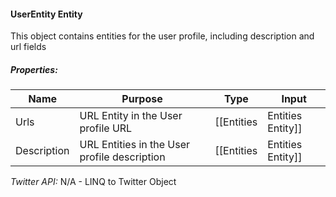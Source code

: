 #### UserEntity Entity

This object contains entities for the user profile, including description and url fields

##### Properties:

| Name | Purpose | Type | Input |
|------|---------|------|-------|
| Urls | URL Entity in the User profile URL | [[Entities|Entities Entity]] | no |
| Description | URL Entities in the User profile description | [[Entities|Entities Entity]] | no |

*Twitter API:* N/A - LINQ to Twitter Object